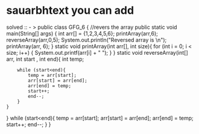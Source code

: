 # sauarbhtext you can add
solved :: - >
public class GFG_6 {
    //revers the array
    public static void main(String[] args) {
        int arr[] = {1,2,3,4,5,6};
        printArray(arr,6);
        reverseArray(arr,0,5);
        System.out.println("Reversed array is \n");
        printArray(arr, 6);
    }
    static void printArray(int arr[], int size){
        for (int i = 0; i < size; i++) {
            System.out.printf(arr[i] + " ");
        }
    }
    static void reverseArray(int[] arr, int start , int end){
        int temp;

        while (start<end){
            temp = arr[start];
            arr[start] = arr[end];
            arr[end] = temp;
            start++;
            end--;
        }
    }
}
    while (start<end){
        temp = arr[start];
        arr[start] = arr[end];
        arr[end] = temp;
        start++;
        end--;
    }
}
